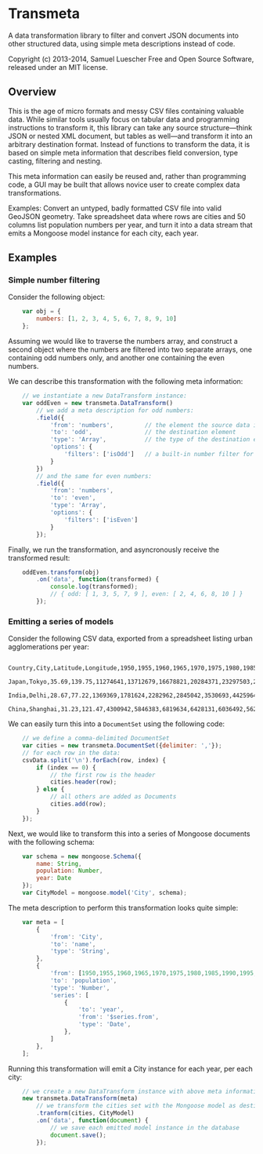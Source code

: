 Transmeta
=========

A data transformation library to filter and convert JSON documents into other structured data, using simple meta descriptions instead of code.

Copyright (c) 2013-2014, Samuel Luescher
Free and Open Source Software, released under an MIT license. 

Overview
--------

This is the age of micro formats and messy CSV files containing valuable data. While similar tools usually focus on tabular data and programming instructions to transform it, this library can take any source structure—think JSON or nested XML document, but tables as well—and transform it into an arbitrary destination format. Instead of functions to transform the data, it is based on simple meta information that describes field conversion, type casting, filtering and nesting.

This meta information can easily be reused and, rather than programming code, a GUI may be built that allows novice user to create complex data transformations.

Examples: Convert an untyped, badly formatted CSV file into valid GeoJSON geometry. Take spreadsheet data where rows are cities and 50 columns list population numbers per year, and turn it into a data stream that emits a Mongoose model instance for each city, each year.

Examples
--------

### Simple number filtering

Consider the following object:

```javascript
	var obj = {
		numbers: [1, 2, 3, 4, 5, 6, 7, 8, 9, 10]
	};
```

Assuming we would like to traverse the numbers array, and construct a second object where the numbers are filtered into two separate arrays, one containing odd numbers only, and another one containing the even numbers.

We can describe this transformation with the following meta information:

```javascript
	// we instantiate a new DataTransform instance:
	var oddEven = new transmeta.DataTransform()
		// we add a meta description for odd numbers:
		.field({
			'from': 'numbers',         // the element the source data is from
			'to': 'odd',               // the destination element
			'type': 'Array',           // the type of the destination element
			'options': {
				'filters': ['isOdd']   // a built-in number filter for odd numbers
			}
		})
		// and the same for even numbers:
		.field({
			'from': 'numbers',
			'to': 'even',
			'type': 'Array',
			'options': {
				'filters': ['isEven']
			}
		});
```

Finally, we run the transformation, and asyncronously receive the transformed result:

```javascript
	oddEven.transform(obj)
		.on('data', function(transformed) {
			console.log(transformed);
			// { odd: [ 1, 3, 5, 7, 9 ], even: [ 2, 4, 6, 8, 10 ] }
		});
```


### Emitting a series of models

Consider the following CSV data, exported from a spreadsheet listing urban agglomerations per year:

```csv
	Country,City,Latitude,Longitude,1950,1955,1960,1965,1970,1975,1980,1985,1990,1995,2000,2005,2010,2015,2020,2025
	Japan,Tokyo,35.69,139.75,11274641,13712679,16678821,20284371,23297503,26614733,28548512,30303794,32530003,33586573,34449908,35621544,36932780,38196677,38707439,38661394
	India,Delhi,28.67,77.22,1369369,1781624,2282962,2845042,3530693,4425964,5558481,7325185,9725885,12407372,15732304,18670494,21935142,25628951,29273777,32935013
	China,Shanghai,31.23,121.47,4300942,5846383,6819634,6428131,6036492,5626640,5966171,6846765,7823028,10449535,13958981,16590006,19554059,22962830,26120519,28403898'
```

We can easily turn this into a `DocumentSet` using the following code:

```javascript
	// we define a comma-delimited DocumentSet
	var cities = new transmeta.DocumentSet({delimiter: ','});
	// for each row in the data:
	csvData.split('\n').forEach(row, index) {
		if (index == 0) {
			// the first row is the header
			cities.header(row);
		} else {
			// all others are added as Documents
			cities.add(row);
		}
	});
```

Next, we would like to transform this into a series of Mongoose documents with the following schema:

```javascript
	var schema = new mongoose.Schema({ 
		name: String, 
		population: Number, 
		year: Date 
	});
	var CityModel = mongoose.model('City', schema);
```

The meta description to perform this transformation looks quite simple:

```javascript
	var meta = [
		{
			'from': 'City',
			'to': 'name',
			'type': 'String',
		},
		{
			'from': [1950,1955,1960,1965,1970,1975,1980,1985,1990,1995,2000,2005,2010,2015,2020,2025],
			'to': 'population',
			'type': 'Number',
			'series': [
				{
					'to': 'year',
					'from': '$series.from',
					'type': 'Date',
				},
			]
		},
	];
```

Running this transformation will emit a City instance for each year, per each city:

```javascript
	// we create a new DataTransform instance with above meta information
	new transmeta.DataTransform(meta)
		// we transform the cities set with the Mongoose model as destination type
		.tranform(cities, CityModel)
		.on('data', function(document) {
			// we save each emitted model instance in the database		
			document.save();
		});
```

